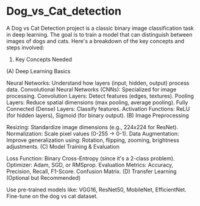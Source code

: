 # Dog_vs_Cat_detection

A Dog vs Cat Detection project is a classic binary image classification task in deep learning. The goal is to train a model that can distinguish between images of dogs and cats. Here's a breakdown of the key concepts and steps involved:

1. Key Concepts Needed

(A) Deep Learning Basics

Neural Networks: Understand how layers (input, hidden, output) process data.
Convolutional Neural Networks (CNNs): Specialized for image processing.
Convolution Layers: Detect features (edges, textures).
Pooling Layers: Reduce spatial dimensions (max pooling, average pooling).
Fully Connected (Dense) Layers: Classify features.
Activation Functions: ReLU (for hidden layers), Sigmoid (for binary output).
(B) Image Preprocessing

Resizing: Standardize image dimensions (e.g., 224x224 for ResNet).
Normalization: Scale pixel values (0-255 → 0-1).
Data Augmentation: Improve generalization using:
Rotation, flipping, zooming, brightness adjustments.
(C) Model Training & Evaluation

Loss Function: Binary Cross-Entropy (since it's a 2-class problem).
Optimizer: Adam, SGD, or RMSprop.
Evaluation Metrics:
Accuracy, Precision, Recall, F1-Score.
Confusion Matrix.
(D) Transfer Learning (Optional but Recommended)

Use pre-trained models like:
VGG16, ResNet50, MobileNet, EfficientNet.
Fine-tune on the dog vs cat dataset.
